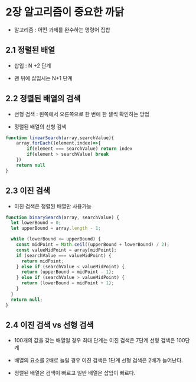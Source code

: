# 2장 알고리즘이 중요한 까닭

- 알고리즘 : 어떤 과제를 완수하는 명령어 집합

## 2.1 정렬된 배열

- 삽입 : N +2 단계

- 맨 뒤에 삽입시는 N+1 단계

## 2.2 정렬된 배열의 검색

- 선형 검색 : 왼쪽에서 오른쪽으로 한 번에 한 셀씩 확인하는 방법

- 정렬된 배열의 선형 검색

```js
function linearSearch(array,searchValue){
    array.forEach((element,index)=>{
        if(element === searchValue) return index
        if(element > searchValue) break
    })
    return null
}
```

## 2.3 이진 검색

- 이진 검색은 정렬된 배열만 사용가능

```js
function binarySearch(array, searchValue) {
  let lowerBound = 0;
  let upperBound = array.length - 1;

  while (lowerBound <= upperBound) {
    const midPoint = Math.ceil((upperBound + lowerBound) / 2);
    const valueMidPoint = array[midPoint];
    if (searchValue === valueMidPoint) {
      return midPoint;
    } else if (searchValue < valueMidPoint) {
      return (upperBound = midPoint - 1);
    } else if (searchValue > valueMidPoint) {
      return (lowerBound = midPoint + 1);
    }
  }
  return null;
}
```

## 2.4 이진 검색 vs 선형 검색

- 100개의 값을 갖는 배열일 경우 최대 단계는 이진 검색은 7단계 선형 검색은 100단계

- 배열의 요소를 2배로 늘릴 경우 이진 검색은 1단계 선형 검색은 2배가 늘어난다.

- 정렬된 배열은 검색이 빠르고 일반 배열은 삽입이 빠르다.
